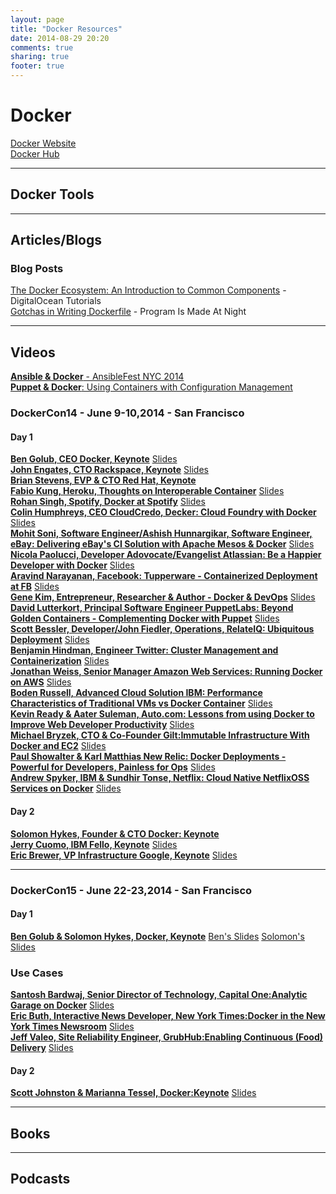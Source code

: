 ```yaml
---
layout: page
title: "Docker Resources"
date: 2014-08-29 20:20
comments: true
sharing: true
footer: true
---
```


# Docker

[Docker Website](http://www.docker.com)<br/>
[Docker Hub](https://registry.hub.docker.com/)

---

## Docker Tools

---

## Articles/Blogs

### Blog Posts
[The Docker Ecosystem: An Introduction to Common Components](https://www.digitalocean.com/community/tutorials/the-docker-ecosystem-an-introduction-to-common-components) - DigitalOcean Tutorials<br/>
[Gotchas in Writing Dockerfile](http://kimh.github.io/blog/en/docker/gotchas-in-writing-dockerfile-en/) - Program Is Made At Night

---

## Videos

[**Ansible &amp; Docker** - AnsibleFest NYC 2014](http://www.youtube.com/watch?v=oZ45v8AeE7k)<br/>
[**Puppet &amp; Docker**: Using Containers with Configuration Management](http://puppetlabs.com/webinars/puppet-docker-using-containers-configuration-management)

### __DockerCon14__ - June 9-10,2014 - San Francisco
#### Day 1
[**Ben Golub, CEO Docker, Keynote**](https://www.youtube.com/watch?v=bYiXrQWxIVg) [Slides](http://www.slideshare.net/dotCloud/docker-con-keynote-v11-1)<br/>
[**John Engates, CTO Rackspace, Keynote**](https://www.youtube.com/watch?v=TVAIZmWnI1c) [Slides](http://www.slideshare.net/dotCloud/john-engates-keynote-at-dockercon-14)<br/>
[**Brian Stevens, EVP &amp; CTO Red Hat, Keynote**](https://www.youtube.com/watch?v=ZcEEnCMAMvo)<br/> 
[**Fabio Kung, Heroku, Thoughts on Interoperable Container**](https://www.youtube.com/watch?v=mVPVpn44X74) [Slides](http://www.slideshare.net/fabiokung/dockercon-2014-thoughts-on-interoperable-containers)<br/>
[**Rohan Singh, Spotify, Docker at Spotify**](https://www.youtube.com/watch?v=Tlgoq9t95ew) [Slides](http://www.slideshare.net/rohanrsingh/docker-at-spotify)<br/>
[**Colin Humphreys, CEO CloudCredo, Decker: Cloud Foundry with Docker**](https://www.youtube.com/watch?v=tvAAC9xkRvs) [Slides](http://www.slideshare.net/Pivotal/colinhumphreys-cloudcredo140613155150phpapp01)<br/>
[**Mohit Soni, Software Engineer/Ashish Hunnargikar, Software Engineer, eBay: Delivering eBay's CI Solution with Apache Mesos & Docker**](https://www.youtube.com/watch?v=VZPbLUJnR68) [Slides](http://www.slideshare.net/ahunnargikar/docker-con-ebay)<br/>
[**Nicola Paolucci, Developer Adovocate/Evangelist Atlassian: Be a Happier Developer with Docker**](https://www.youtube.com/watch?v=XCVOxht34Hs) [Slides](http://www.slideshare.net/Docker/dockercon-beahappierdevwithdocker140613160957phpapp02-37589065)<br/>
[**Aravind Narayanan, Facebook: Tupperware - Containerized Deployment at FB**](https://www.youtube.com/watch?v=C_WuUgTqgOc) [Slides](http://www.slideshare.net/Docker/aravindnarayanan-facebook140613153626phpapp02-37588997)<br/>
[**Gene Kim, Entrepreneur, Researcher &amp; Author - Docker &amp; DevOps**](https://www.youtube.com/watch?v=SaHbtEeu37M) [Slides](http://www.slideshare.net/Docker/201406dockeranddevops40m-140613155907phpapp01-37588918)
[**David Lutterkort, Principal Software Engineer PuppetLabs: Beyond Golden Containers - Complementing Docker with Puppet**](https://www.youtube.com/watch?v=2BJsBzXJFK8) [Slides](http://www.slideshare.net/lutter/talk-35721609)<br/>
[**Scott Bessler, Developer/John Fiedler, Operations, RelateIQ: Ubiquitous Deployment**](https://www.youtube.com/watch?v=z9yNq-IjCcM) [Slides](http://www.slideshare.net/relateiq/dockercon-14)<br/>
[**Benjamin Hindman, Engineer Twitter: Cluster Management and Containerization**](https://www.youtube.com/watch?v=F1-UEIG7u5g) [Slides](http://www.slideshare.net/Docker/dockercon-benjaminhindman140613161347phpapp01-37589064)<br/>
[**Jonathan Weiss, Senior Manager Amazon Web Services: Running Docker on AWS**](https://www.youtube.com/watch?v=CBajQEu0jW8) [Slides](http://www.slideshare.net/jweiss/docker-on-aws-opsworks)<br/>
[**Boden Russell, Advanced Cloud Solution IBM: Performance Characteristics of Traditional VMs vs Docker Container**](https://www.youtube.com/watch?v=JHqM_5X3MBU) [Slides](http://www.slideshare.net/BodenRussell/performance-characteristics-of-traditional-v-ms-vs-docker-containers-dockercon14)<br/>
[**Kevin Ready &amp; Aater Suleman, Auto.com: Lessons from using Docker to Improve Web Developer Productivity**](https://www.youtube.com/watch?v=PBBUnNS4dRw) [Slides](http://www.slideshare.net/Flux7Labs/docker-con-lessons-from-using-docker-to-improve-web-developer-productivity-36261623)<br/>
[**Michael Bryzek, CTO &amp; Co-Founder Gilt:Immutable Infrastructure With Docker and EC2**](https://www.youtube.com/watch?v=GaHzdqFithc) [Slides](http://www.slideshare.net/dotCloud/michael-bryzek)<br/>
[**Paul Showalter &amp; Karl Matthias New Relic: Docker Deployments - Powerful for Developers, Painless for Ops**](https://www.youtube.com/watch?v=2CwtJlJYmW4) [Slides](http://www.slideshare.net/relistan/docker-at-new-relic)<br/>
[**Andrew Spyker, IBM & Sundhir Tonse, Netflix: Cloud Native NetflixOSS Services on Docker**](https://www.youtube.com/watch?v=Ca7HVPNsZN4) [Slides](http://www.slideshare.net/aspyker/ibm-cloud-nativenetflixossfinal)
#### Day 2
[**Solomon Hykes, Founder &amp; CTO Docker: Keynote**](https://www.youtube.com/watch?v=_DOXBVrlW78)<br/>
[**Jerry Cuomo, IBM Fello, Keynote**](https://www.youtube.com/watch?v=uYjZcQ7GvvU) [Slides](http://www.slideshare.net/jerrycuomo/jerry-cuomo-dockercon14-keynote-borderless-clouds)<br/> 
[**Eric Brewer, VP Infrastructure Google, Keynote**](https://www.youtube.com/watch?v=YrxnVKZeqK8) [Slides](http://www.slideshare.net/Docker/brewerdockerconkeynote-140613153819phpapp02-37588923)<br/>

---

### __DockerCon15__ - June 22-23,2014 - San Francisco
#### Day 1 
[**Ben Golub &amp; Solomon Hykes, Docker, Keynote**](https://www.youtube.com/watch?v=at72dhg-SZY) [Ben's Slides](http://www.slideshare.net/Docker/dockercon-sf-2015-ben-golubs-keynote-day-1) [Solomon's Slides](http://www.slideshare.net/Docker/dockercon-sf-2015-keynote-day-1)<br/>
### Use Cases
[**Santosh Bardwaj, Senior Director of Technology, Capital One:Analytic Garage on Docker**](https://www.youtube.com/watch?v=ogDa2-A1y9U) [Slides](http://www.slideshare.net/Docker/cap1-slideshare)<br/>
[**Eric Buth, Interactive News Developer, New York Times:Docker in the New York Times Newsroom**](https://www.youtube.com/watch?v=Ht2RF5o9geA) [Slides](http://www.slideshare.net/Docker/dockercon-sf-2015-docker-in-the-new-york-times-newsroom)<br/>
[**Jeff Valeo, Site Reliability Engineer, GrubHub:Enabling Continuous (Food) Delivery**](https://www.youtube.com/watch?v=yU0QhhS-XzI) [Slides](http://www.slideshare.net/Docker/dockercon-sf-2015-docker-enabling-continuous-food-delivery)<br/>

#### Day 2
[**Scott Johnston &amp; Marianna Tessel, Docker:Keynote**](https://www.youtube.com/watch?v=8vSPpPSd00w) [Slides](http://www.slideshare.net/Docker/dockercon-15-keynote-day-2)</br>


---

## Books

---

## Podcasts
